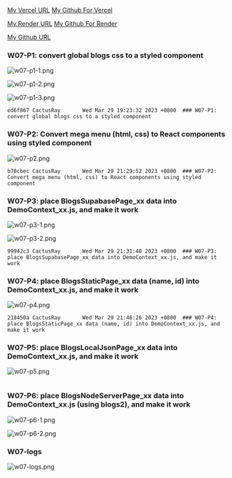 [My Vercel URL](https://1112-client-2n-card-demo-75.vercel.app)
[My Github For Vercel](https://github.com/CactusRay/1112-client-2n-card-demo-75)

[My Render URL](https://one112-server-card-demo-75.onrender.com)
[My Github For Render](https://github.com/CactusRay/1112-server-card-demo-75)

[My Github URL](https://github.com/CactusRay/1112_wp2_demo_75)

### W07-P1: convert global blogs css to a styled component
 
![w07-p1-1.png](https://eumovzkxoivpebjwcgny.supabase.co/storage/v1/object/public/demo-75/md_img/w07-p1-1.png)

![w07-p1-2.png](https://eumovzkxoivpebjwcgny.supabase.co/storage/v1/object/public/demo-75/md_img/w07-p1-2.png)

![w07-p1-3.png](https://eumovzkxoivpebjwcgny.supabase.co/storage/v1/object/public/demo-75/md_img/w07-p1-3.png)

```
ed6f867 CactusRay       Wed Mar 29 19:23:32 2023 +0800  ### W07-P1: convert global blogs css to a styled component
```

### W07-P2: Convert mega menu (html, css) to React components using styled component
 
![w07-p2.png](https://eumovzkxoivpebjwcgny.supabase.co/storage/v1/object/public/demo-75/md_img/w07-p2.png)

```
b70cbec CactusRay       Wed Mar 29 21:29:52 2023 +0800  ### W07-P2: Convert mega menu (html, css) to React components using styled component
```

### W07-P3: place BlogsSupabasePage_xx data into DemoContext_xx.js, and make it work

![w07-p3-1.png](https://eumovzkxoivpebjwcgny.supabase.co/storage/v1/object/public/demo-75/md_img/w07-p3-1.png)
 
![w07-p3-2.png](https://eumovzkxoivpebjwcgny.supabase.co/storage/v1/object/public/demo-75/md_img/w07-p3-2.png)

```
99942c3 CactusRay       Wed Mar 29 21:31:40 2023 +0800  ### W07-P3: place BlogsSupabasePage_xx data into DemoContext_xx.js, and make it work
```

### W07-P4: place BlogsStaticPage_xx data (name, id) into DemoContext_xx.js, and make it work

![w07-p4.png](https://eumovzkxoivpebjwcgny.supabase.co/storage/v1/object/public/demo-75/md_img/w07-p4.png)

```
218450a CactusRay       Wed Mar 29 21:46:26 2023 +0800  ### W07-P4: place BlogsStaticPage_xx data (name, id) into DemoContext_xx.js, and make it work
```

### W07-P5: place BlogsLocalJsonPage_xx data into DemoContext_xx.js, and make it work

![w07-p5.png](https://eumovzkxoivpebjwcgny.supabase.co/storage/v1/object/public/demo-75/md_img/w07-p5.png)

```
```

### W07-P6: place BlogsNodeServerPage_xx data into DemoContext_xx.js (using blogs2), and make it work

![w07-p6-1.png](https://eumovzkxoivpebjwcgny.supabase.co/storage/v1/object/public/demo-75/md_img/w07-p6-1.png)

![w07-p6-2.png](https://eumovzkxoivpebjwcgny.supabase.co/storage/v1/object/public/demo-75/md_img/w07-p6-2.png)

### W07-logs

![w07-logs.png](https://eumovzkxoivpebjwcgny.supabase.co/storage/v1/object/public/demo-75/md_img/w07-logs.png)